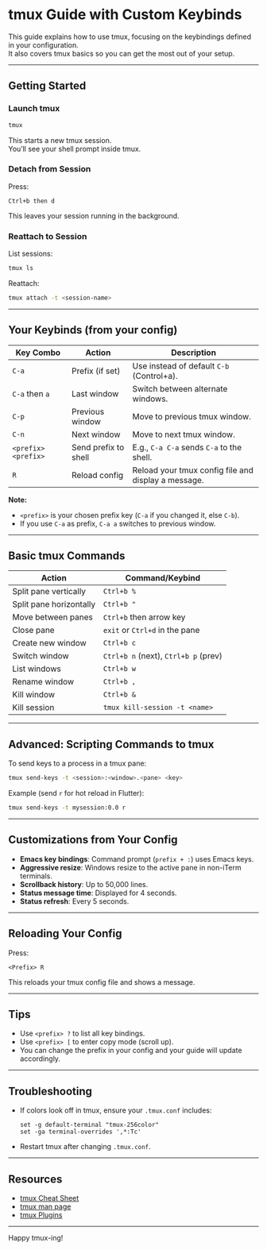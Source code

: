 # tmux Guide with Custom Keybinds

This guide explains how to use tmux, focusing on the keybindings defined in your configuration.  
It also covers tmux basics so you can get the most out of your setup.

---

## Getting Started

### Launch tmux

```sh
tmux
```
This starts a new tmux session.  
You’ll see your shell prompt inside tmux.

### Detach from Session

Press:
```
Ctrl+b then d
```
This leaves your session running in the background.

### Reattach to Session

List sessions:
```sh
tmux ls
```
Reattach:
```sh
tmux attach -t <session-name>
```

---

## Your Keybinds (from your config)

| Key Combo         | Action                      | Description                                               |
| ----------------- | -------------------------- | --------------------------------------------------------- |
| `C-a`             | Prefix (if set)            | Use instead of default `C-b` (Control+a).                 |
| `C-a` then `a`    | Last window                | Switch between alternate windows.                         |
| `C-p`             | Previous window            | Move to previous tmux window.                             |
| `C-n`             | Next window                | Move to next tmux window.                                 |
| `<prefix> <prefix>` | Send prefix to shell       | E.g., `C-a C-a` sends `C-a` to the shell.                 |
| `R`               | Reload config              | Reload your tmux config file and display a message.       |

**Note:**  
- `<prefix>` is your chosen prefix key (`C-a` if you changed it, else `C-b`).  
- If you use `C-a` as prefix, `C-a a` switches to previous window.

---

## Basic tmux Commands

| Action                      | Command/Keybind                      |
|-----------------------------|--------------------------------------|
| Split pane vertically       | `Ctrl+b %`                           |
| Split pane horizontally     | `Ctrl+b "`                           |
| Move between panes          | `Ctrl+b` then arrow key              |
| Close pane                  | `exit` or `Ctrl+d` in the pane       |
| Create new window           | `Ctrl+b c`                           |
| Switch window               | `Ctrl+b n` (next), `Ctrl+b p` (prev) |
| List windows                | `Ctrl+b w`                           |
| Rename window               | `Ctrl+b ,`                           |
| Kill window                 | `Ctrl+b &`                           |
| Kill session                | `tmux kill-session -t <name>`        |

---

## Advanced: Scripting Commands to tmux

To send keys to a process in a tmux pane:
```sh
tmux send-keys -t <session>:<window>.<pane> <key>
```
Example (send `r` for hot reload in Flutter):
```sh
tmux send-keys -t mysession:0.0 r
```

---

## Customizations from Your Config

- **Emacs key bindings**: Command prompt (`prefix + :`) uses Emacs keys.
- **Aggressive resize**: Windows resize to the active pane in non-iTerm terminals.
- **Scrollback history**: Up to 50,000 lines.
- **Status message time**: Displayed for 4 seconds.
- **Status refresh**: Every 5 seconds.

---

## Reloading Your Config

Press:
```
<Prefix> R
```
This reloads your tmux config file and shows a message.

---

## Tips

- Use `<prefix> ?` to list all key bindings.
- Use `<prefix> [` to enter copy mode (scroll up).
- You can change the prefix in your config and your guide will update accordingly.

---

## Troubleshooting

- If colors look off in tmux, ensure your `.tmux.conf` includes:
    ```
    set -g default-terminal "tmux-256color"
    set -ga terminal-overrides ',*:Tc'
    ```
- Restart tmux after changing `.tmux.conf`.

---

## Resources

- [tmux Cheat Sheet](https://tmuxcheatsheet.com/)
- [tmux man page](https://man7.org/linux/man-pages/man1/tmux.1.html)
- [tmux Plugins](https://github.com/tmux-plugins)

---

Happy tmux-ing!